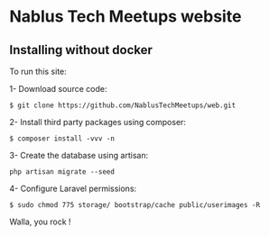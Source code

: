# Nablus Tech Meetups website

## Installing without docker

To run this site:

1- Download source code:

```
$ git clone https://github.com/NablusTechMeetups/web.git
```

2- Install third party packages using composer:
```
$ composer install -vvv -n
```

3- Create the database using artisan:
```
php artisan migrate --seed
```

4- Configure Laravel permissions:

```
$ sudo chmod 775 storage/ bootstrap/cache public/userimages -R
```

Walla, you rock !
